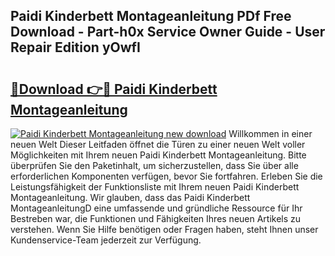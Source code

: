 ## Paidi Kinderbett Montageanleitung PDf Free Download - Part-h0x Service Owner Guide - User Repair Edition yOwfI

# <h2><a href="http://df717w.blite.top/?on=Paidi+Kinderbett+Montageanleitung">🔗Download 👉🔴 Paidi Kinderbett Montageanleitung</a></h2>

[![Paidi Kinderbett Montageanleitung new download](https://i.imgur.com/lujVjoI.png)](http://df717w.blite.top/?on=Paidi+Kinderbett+Montageanleitung)
Willkommen in einer neuen Welt Dieser Leitfaden öffnet die Türen zu einer neuen Welt voller Möglichkeiten mit Ihrem neuen Paidi Kinderbett Montageanleitung. Bitte überprüfen Sie den Paketinhalt, um sicherzustellen, dass Sie über alle erforderlichen Komponenten verfügen, bevor Sie fortfahren. Erleben Sie die Leistungsfähigkeit der Funktionsliste mit Ihrem neuen Paidi Kinderbett Montageanleitung. Wir glauben, dass das Paidi Kinderbett MontageanleitungD eine umfassende und gründliche Ressource für Ihr Bestreben war, die Funktionen und Fähigkeiten Ihres neuen Artikels zu verstehen. Wenn Sie Hilfe benötigen oder Fragen haben, steht Ihnen unser Kundenservice-Team jederzeit zur Verfügung.
